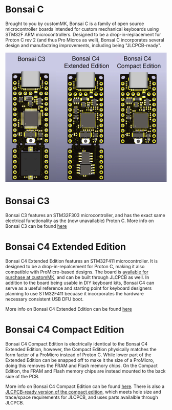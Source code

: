# Bonsai C

Brought to you by customMK, Bonsai C is a family of open source microcontroller boards intended for custom mechanical keyboards using STM32F ARM microcontrollers. Designed to be a drop-in-replacement for Proton C rev 2 (and thus Pro Micros as well), Bonsai C incorporates several design and manufactring improvements, including being "JLCPCB-ready".

<img alt="Bonsai C product family" src="https://raw.githubusercontent.com/customMK/Bonsai-C/main/img/Bonsai%20C%20product%20family.png">

# Bonsai C3

Bonsai C3 features an STM32F303 microcontroller, and has the exact same electrical functionality as the (now unavailable) Proton C. More info on Bonsai C3 can be found [here](https://github.com/customMK/Bonsai-C/tree/main/C3)

# Bonsai C4 Extended Edition

Bonsai C4 Extended Edition features an STM32F411 microcontroller. It is designed to be a drop-in-repalcement for Proton C, making it also compatible with ProMicro-based designs. The board is [available for purchase at customMK](https://shop.custommk.com/products/bonsai-c4-microcontroller-board), and can be built through JLCPCB as well. In addition to the board being usable in DIY keyboard kits, Bonsai C4 can serve as a useful reference and starting point for keyboard designers planning to use STM32F411 becuase it incorporates the hardware necessary consistent USB DFU boot.

More info on Bonsai C4 Extended Edition can be found [here](https://github.com/customMK/Bonsai-C/tree/main/C4%20extended)

# Bonsai C4 Compact Edition

Bonsai C4 Compact Edition is electrically identical to the Bonsai C4 Extended Edition, however, the Compact Edition physically matches the form factor of a ProMicro instead of Proton C. While lower part of the Extended Edition can be snapped off to make it the size of a ProMicro, doing this removes the FRAM and Flash memory chips. On the Compact Edition, the FRAM and Flash memory chips are instead mounted to the back side of the PCB.

More info on Bonsai C4 Compact Edition can be found [here](https://github.com/customMK/Bonsai-C/tree/main/C4%20compact). There is also a [JLCPCB-ready version of the compact edition](https://github.com/customMK/Bonsai-C/tree/main/C4%20compact%20JLCPCB), which meets hole size and trace/space requirements for JLCPCB, and uses parts availalble through JLCPCB.